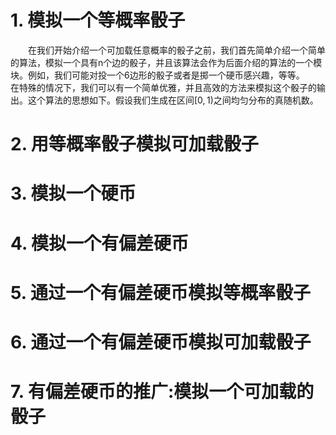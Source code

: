 # 1. 模拟一个等概率骰子
&emsp;&emsp;在我们开始介绍一个可加载任意概率的骰子之前，我们首先简单介绍一个简单的算法，模拟一个具有n个边的骰子，并且该算法会作为后面介绍的算法的一个模块。例如，我们可能对投一个6边形的骰子或者是掷一个硬币感兴趣，等等。
&emsp;&emsp;在特殊的情况下，我们可以有一个简单优雅，并且高效的方法来模拟这个骰子的输出。这个算法的思想如下。假设我们生成在区间$[0,1)$之间均匀分布的真随机数。
# 2. 用等概率骰子模拟可加载骰子
# 3. 模拟一个硬币
# 4. 模拟一个有偏差硬币
# 5. 通过一个有偏差硬币模拟等概率骰子
# 6. 通过一个有偏差硬币模拟可加载骰子
# 7. 有偏差硬币的推广:模拟一个可加载的骰子
